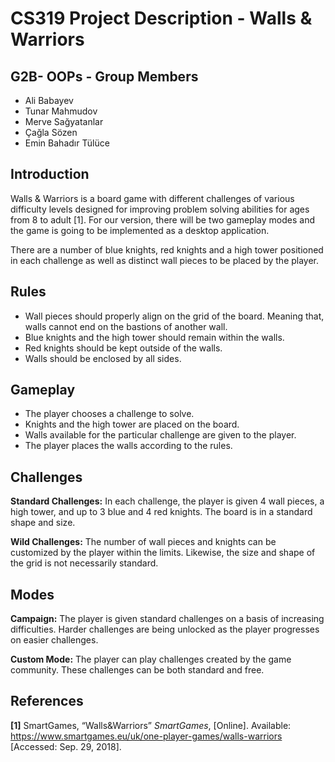 # CS319 Project Description - Walls & Warriors
## G2B- OOPs - Group Members
- Ali Babayev
- Tunar Mahmudov
- Merve Sağyatanlar
- Çağla Sözen
- Emin Bahadır Tülüce
## Introduction 
Walls & Warriors is a board game with different challenges of various difficulty levels designed for improving problem solving abilities for ages from 8 to adult [1]. For our version,  there will be two gameplay modes and the game is going to be implemented as a desktop application.

There are a number of blue knights, red knights and a high tower positioned in each challenge as well as distinct wall pieces to be placed by the player.
## Rules
- Wall pieces should properly align on the grid of the board. Meaning that, walls cannot end on the bastions of another wall.
- Blue knights and the high tower should remain within the walls.
- Red knights should be kept outside of the walls.
- Walls should be enclosed by all sides.
## Gameplay
- The player chooses a challenge to solve. 
- Knights and the high tower are placed on the board.
- Walls available for the particular challenge are given to the player. 
- The player places the walls according to the rules.
## Challenges
**Standard Challenges:** In each challenge, the player is given 4 wall pieces, a high tower, and up to 3 blue and 4 red knights. The board is in a standard shape and size. 

**Wild Challenges:** The number of wall pieces and knights can be customized by the player within the limits. Likewise, the size and shape of the grid is not necessarily standard. 
## Modes
**Campaign:** The player is given standard challenges on a basis of increasing difficulties. Harder challenges are being unlocked as the player progresses on easier challenges. 

**Custom Mode:** The player can play challenges created by the game community. These challenges can be both standard and free.
## References
**[1]** SmartGames, “Walls&Warriors” *SmartGames*, [Online]. Available: https://www.smartgames.eu/uk/one-player-games/walls-warriors [Accessed: Sep. 29, 2018].

